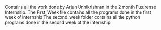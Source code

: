 Contains all the work done by Arjun Unnikrishnan in the 2 month Futurense Internship.
The First_Week file contains all the programs done in the first week of internship
The second_week folder contains all the python programs done in the second week of the internship
